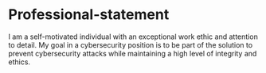 # Professional-statement
I am a self-motivated individual with an exceptional work ethic and attention to detail.  My goal in a cybersecurity position is to be part of the solution to prevent cybersecurity attacks while maintaining a high level of integrity and ethics.
